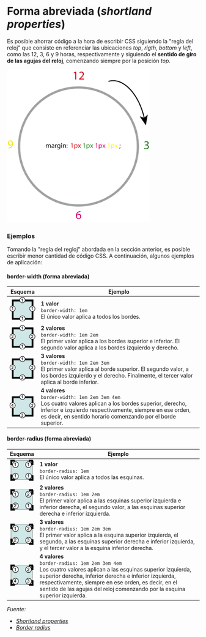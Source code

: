 # Forma abreviada (_shortland properties_)
Es posible ahorrar código a la hora de escribir CSS siguiendo la "regla del reloj" que consiste en referenciar las ubicaciones _top_, _rigth_, _bottom_ y _left_, como las 12, 3, 6 y 9 horas, respectivamente y siguiendo el **sentido de giro de las agujas del reloj**, comenzando siempre por la posición _top_. 

![Tecnica del reloj CSS](imgCSSBoxModel/clock.png)


### Ejemplos
Tomando la "regla del regloj" abordada en la sección anterior, es posible escribir menor cantidad de código CSS. A continuación, algunos ejemplos de aplicación:  

#### border-width (forma abreviada)
| Esquema                                           | Ejemplo                  |
| ------------------------------------------------- | ---------------------------- |
| ![CSS Shortland Properties](imgCSSBoxModel/border1.png) |**1 valor** <br />`border-width: 1em` <br /> El único valor aplica a todos los bordes.   |
| ![CSS Shortland Properties](imgCSSBoxModel/border2.png) | **2 valores** <br />`border-width: 1em 2em` <br /> El primer valor aplica a los bordes superior e inferior. El segundo valor aplica a los bordes izquierdo y derecho.  |
| ![CSS Shortland Properties](imgCSSBoxModel/border3.png) | **3 valores** <br />`border-width: 1em 2em 3em` <br /> El primer valor aplica al borde superior. El segundo valor, a los bordes izquierdo y el derecho. Finalmente, el tercer valor aplica al borde inferior. |
| ![CSS Shortland Properties](imgCSSBoxModel/border4.png) | **4 valores** <br />`border-width: 1em 2em 3em 4em` <br /> Los cuatro valores aplican a los bordes superior, derecho, inferior e izquierdo respectivamente, siempre en ese orden, es decir, en sentido horario comenzando por el borde superior.|

#### border-radius (forma abreviada)

| Esquema                                           | Ejemplo                  |
| ------------------------------------------------- | ---------------------------- |
| ![CSS Border Radius](imgCSSBoxModel/corner1.png) |**1 valor** <br />`border-radius: 1em` <br /> El único valor aplica a todos las esquinas.   |
| ![CSS Border Radius](imgCSSBoxModel/corner2.png) | **2 valores** <br /> `border-radius: 1em 2em` <br /> El primer valor aplica a las esquinas superior izquierda e inferior derecha, el segundo valor, a las esquinas superior derecha e inferior izquierda.    |
| ![CSS Border Radius](imgCSSBoxModel/corner3.png) | **3 valores** <br />`border-radius: 1em 2em 3em` <br /> El primer valor aplica a la esquina superior izquierda, el segundo, a las esquinas superior derecha e inferior izquierda, y el tercer valor a la esquina inferior derecha. |
| ![CSS Border Radius](imgCSSBoxModel/corner4.png) | **4 valores** <br />`border-radius: 1em 2em 3em 4em` <br /> Los cuatro valores aplican a las esquinas superior izquierda, superior derecha, inferior derecha e inferior izquierda, respectivamente, siempre en ese orden, es decir, en el sentido de las agujas del reloj comenzando por la esquina superior izquierda.  |



_Fuente:_ 

* _[Shortland properties](https://developer.mozilla.org/es/docs/Web/CSS/Shorthand_properties)_
* _[Border radius](https://developer.mozilla.org/es/docs/Web/CSS/border-radius)_
